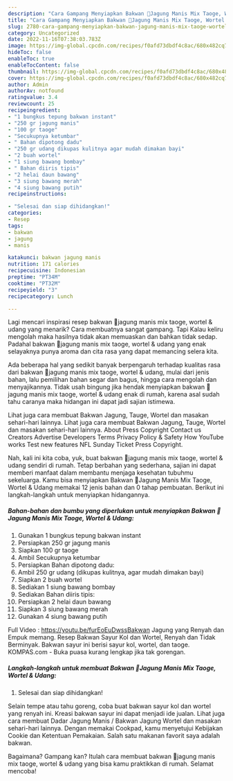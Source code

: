 ```yaml
---
description: "Cara Gampang Menyiapkan Bakwan 🌽Jagung Manis Mix Taoge, Wortel &amp;amp; Udang yang Lezat Sekali, Buat Buka Puasa Menggugah Selera"
title: "Cara Gampang Menyiapkan Bakwan 🌽Jagung Manis Mix Taoge, Wortel &amp;amp; Udang yang Lezat Sekali, Buat Buka Puasa Menggugah Selera"
slug: 2780-cara-gampang-menyiapkan-bakwan-jagung-manis-mix-taoge-wortel-and-amp-udang-yang-lezat-sekali-buat-buka-puasa-menggugah-selera
category: Uncategorized
date: 2022-11-16T07:38:03.783Z
image: https://img-global.cpcdn.com/recipes/f0afd73dbdf4c8ac/680x482cq70/bakwan-jagung-manis-mix-taoge-wortel-udang-foto-resep-utama.jpg
hideToc: false
enableToc: true
enableTocContent: false
thumbnail: https://img-global.cpcdn.com/recipes/f0afd73dbdf4c8ac/680x482cq70/bakwan-jagung-manis-mix-taoge-wortel-udang-foto-resep-utama.jpg
cover: https://img-global.cpcdn.com/recipes/f0afd73dbdf4c8ac/680x482cq70/bakwan-jagung-manis-mix-taoge-wortel-udang-foto-resep-utama.jpg
author: Admin
authorAv: notfound
ratingvalue: 3.4
reviewcount: 25
recipeingredient:
- "1 bungkus tepung bakwan instant"
- "250 gr jagung manis"
- "100 gr taoge"
- "Secukupnya ketumbar"
- " Bahan dipotong dadu"
- "250 gr udang dikupas kulitnya agar mudah dimakan bayi"
- "2 buah wortel"
- "1 siung bawang bombay"
- " Bahan diiris tipis"
- "2 helai daun bawang"
- "3 siung bawang merah"
- "4 siung bawang putih"
recipeinstructions:

- "Selesai dan siap dihidangkan!"
categories:
- Resep
tags:
- bakwan
- jagung
- manis

katakunci: bakwan jagung manis 
nutrition: 171 calories
recipecuisine: Indonesian
preptime: "PT34M"
cooktime: "PT32M"
recipeyield: "3"
recipecategory: Lunch

---
```



Lagi mencari inspirasi resep bakwan 🌽jagung manis mix taoge, wortel &amp; udang yang menarik? Cara membuatnya sangat gampang. Tapi Kalau keliru mengolah maka hasilnya tidak akan memuaskan dan bahkan tidak sedap. Padahal bakwan 🌽jagung manis mix taoge, wortel &amp; udang yang enak selayaknya punya aroma dan cita rasa yang dapat memancing selera kita.


Ada beberapa hal yang sedikit banyak berpengaruh terhadap kualitas rasa dari bakwan 🌽jagung manis mix taoge, wortel &amp; udang, mulai dari jenis bahan, lalu pemilihan bahan segar dan bagus, hingga cara mengolah dan menyajikannya. Tidak usah bingung jika hendak menyiapkan bakwan 🌽jagung manis mix taoge, wortel &amp; udang enak di rumah, karena asal sudah tahu caranya maka hidangan ini dapat jadi sajian istimewa.

Lihat juga cara membuat Bakwan Jagung, Tauge, Wortel dan masakan sehari-hari lainnya. Lihat juga cara membuat Bakwan Jagung, Tauge, Wortel dan masakan sehari-hari lainnya. About Press Copyright Contact us Creators Advertise Developers Terms Privacy Policy &amp; Safety How YouTube works Test new features NFL Sunday Ticket Press Copyright.


Nah, kali ini kita coba, yuk, buat bakwan 🌽jagung manis mix taoge, wortel &amp; udang sendiri di rumah. Tetap berbahan yang sederhana, sajian ini dapat memberi manfaat dalam membantu menjaga kesehatan tubuhmu sekeluarga. Kamu bisa menyiapkan Bakwan 🌽Jagung Manis Mix Taoge, Wortel &amp; Udang memakai 12 jenis bahan dan 0 tahap pembuatan. Berikut ini langkah-langkah untuk menyiapkan hidangannya.

<!--inarticleads1-->

##### Bahan-bahan dan bumbu yang diperlukan untuk menyiapkan Bakwan 🌽Jagung Manis Mix Taoge, Wortel &amp; Udang:

1. Gunakan 1 bungkus tepung bakwan instant
1. Persiapkan 250 gr jagung manis
1. Siapkan 100 gr taoge
1. Ambil Secukupnya ketumbar
1. Persiapkan  Bahan dipotong dadu:
1. Ambil 250 gr udang (dikupas kulitnya, agar mudah dimakan bayi)
1. Siapkan 2 buah wortel
1. Sediakan 1 siung bawang bombay
1. Sediakan  Bahan diiris tipis:
1. Persiapkan 2 helai daun bawang
1. Siapkan 3 siung bawang merah
1. Gunakan 4 siung bawang putih


Full Video : https://youtu.be/furEoEuDwssBakwan Jagung yang Renyah dan Empuk memang. Resep Bakwan Sayur Kol dan Wortel, Renyah dan Tidak Berminyak. Bakwan sayur ini berisi sayur kol, wortel, dan taoge. KOMPAS.com - Buka puasa kurang lengkap jika tak gorengan. 

<!--inarticleads2-->

##### Langkah-langkah untuk membuat Bakwan 🌽Jagung Manis Mix Taoge, Wortel &amp; Udang:


1. Selesai dan siap dihidangkan!

Selain tempe atau tahu goreng, coba buat bakwan sayur kol dan wortel yang renyah ini. Kreasi bakwan sayur ini dapat menjadi ide jualan. Lihat juga cara membuat Dadar Jagung Manis / Bakwan Jagung Wortel dan masakan sehari-hari lainnya. Dengan memakai Cookpad, kamu menyetujui Kebijakan Cookie dan Ketentuan Pemakaian. Salah satu makanan favorit saya adalah bakwan. 

Bagaimana? Gampang kan? Itulah cara membuat bakwan 🌽jagung manis mix taoge, wortel &amp; udang yang bisa kamu praktikkan di rumah. Selamat mencoba!

